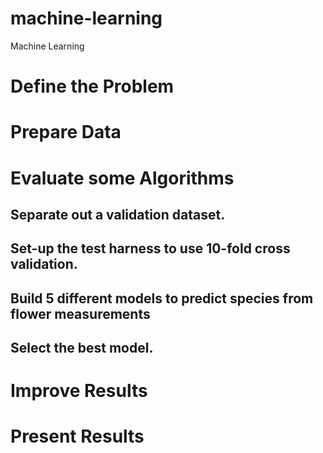 # machine-learning
Machine Learning 


# Define the Problem

# Prepare Data

# Evaluate some Algorithms
## Separate out a validation dataset.
## Set-up the test harness to use 10-fold cross validation.
## Build 5 different models to predict species from flower measurements
## Select the best model.
# Improve Results
# Present Results